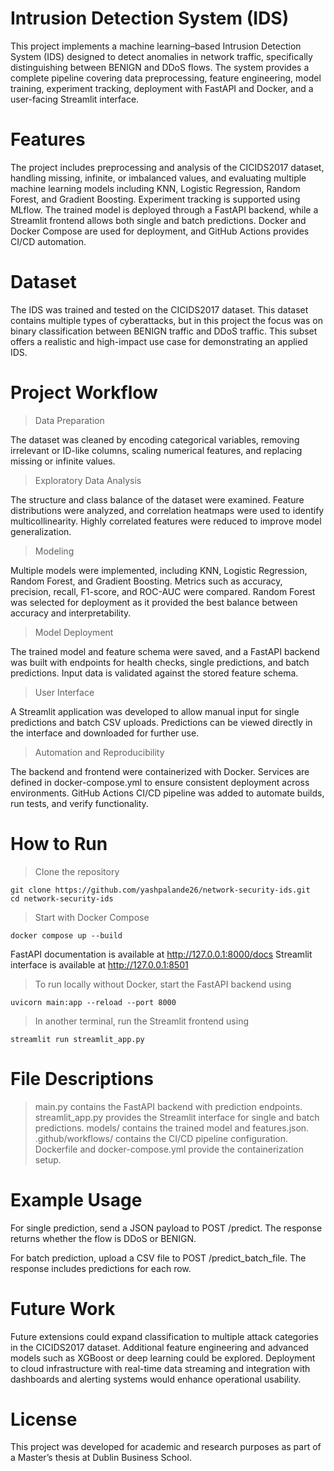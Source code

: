 # Intrusion Detection System (IDS)

This project implements a machine learning–based Intrusion Detection System (IDS) designed to detect anomalies in network traffic, specifically distinguishing between BENIGN and DDoS flows. The system provides a complete pipeline covering data preprocessing, feature engineering, model training, experiment tracking, deployment with FastAPI and Docker, and a user-facing Streamlit interface.

# Features

The project includes preprocessing and analysis of the CICIDS2017 dataset, handling missing, infinite, or imbalanced values, and evaluating multiple machine learning models including KNN, Logistic Regression, Random Forest, and Gradient Boosting. Experiment tracking is supported using MLflow. The trained model is deployed through a FastAPI backend, while a Streamlit frontend allows both single and batch predictions. Docker and Docker Compose are used for deployment, and GitHub Actions provides CI/CD automation.

# Dataset

The IDS was trained and tested on the CICIDS2017 dataset. This dataset contains multiple types of cyberattacks, but in this project the focus was on binary classification between BENIGN traffic and DDoS traffic. This subset offers a realistic and high-impact use case for demonstrating an applied IDS.

# Project Workflow

> Data Preparation

The dataset was cleaned by encoding categorical variables, removing irrelevant or ID-like columns, scaling numerical features, and replacing missing or infinite values.

> Exploratory Data Analysis

The structure and class balance of the dataset were examined. Feature distributions were analyzed, and correlation heatmaps were used to identify multicollinearity. Highly correlated features were reduced to improve model generalization.

> Modeling

Multiple models were implemented, including KNN, Logistic Regression, Random Forest, and Gradient Boosting. Metrics such as accuracy, precision, recall, F1-score, and ROC-AUC were compared. Random Forest was selected for deployment as it provided the best balance between accuracy and interpretability.

> Model Deployment

The trained model and feature schema were saved, and a FastAPI backend was built with endpoints for health checks, single predictions, and batch predictions. Input data is validated against the stored feature schema.

> User Interface

A Streamlit application was developed to allow manual input for single predictions and batch CSV uploads. Predictions can be viewed directly in the interface and downloaded for further use.

> Automation and Reproducibility

The backend and frontend were containerized with Docker. Services are defined in docker-compose.yml to ensure consistent deployment across environments. GitHub Actions CI/CD pipeline was added to automate builds, run tests, and verify functionality.

# How to Run

> Clone the repository

    git clone https://github.com/yashpalande26/network-security-ids.git
    cd network-security-ids

> Start with Docker Compose
    
    docker compose up --build

FastAPI documentation is available at http://127.0.0.1:8000/docs
Streamlit interface is available at http://127.0.0.1:8501

> To run locally without Docker, start the FastAPI backend using

    uvicorn main:app --reload --port 8000

> In another terminal, run the Streamlit frontend using

    streamlit run streamlit_app.py

# File Descriptions

> main.py contains the FastAPI backend with prediction endpoints.
> streamlit_app.py provides the Streamlit interface for single and batch predictions.
> models/ contains the trained model and features.json.
> .github/workflows/ contains the CI/CD pipeline configuration.
> Dockerfile and docker-compose.yml provide the containerization setup.

# Example Usage

For single prediction, send a JSON payload to POST /predict. The response returns whether the flow is DDoS or BENIGN.

For batch prediction, upload a CSV file to POST /predict_batch_file. The response includes predictions for each row.

# Future Work

Future extensions could expand classification to multiple attack categories in the CICIDS2017 dataset. Additional feature engineering and advanced models such as XGBoost or deep learning could be explored. Deployment to cloud infrastructure with real-time data streaming and integration with dashboards and alerting systems would enhance operational usability.

# License

This project was developed for academic and research purposes as part of a Master’s thesis at Dublin Business School.